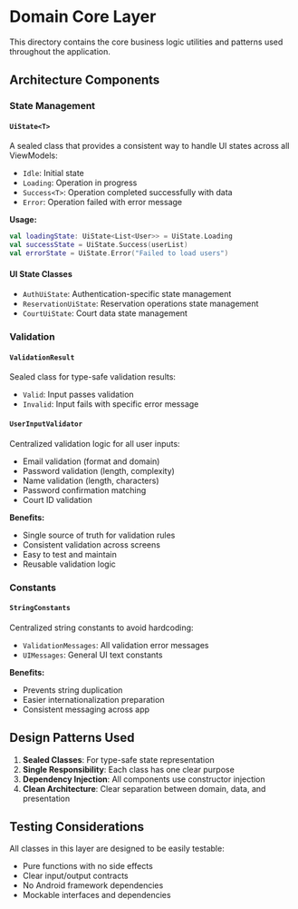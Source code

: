 # Domain Core Layer

This directory contains the core business logic utilities and patterns used throughout the application.

## Architecture Components

### State Management

#### `UiState<T>`
A sealed class that provides a consistent way to handle UI states across all ViewModels:
- `Idle`: Initial state
- `Loading`: Operation in progress  
- `Success<T>`: Operation completed successfully with data
- `Error`: Operation failed with error message

**Usage:**
```kotlin
val loadingState: UiState<List<User>> = UiState.Loading
val successState = UiState.Success(userList)
val errorState = UiState.Error("Failed to load users")
```

#### UI State Classes
- `AuthUiState`: Authentication-specific state management
- `ReservationUiState`: Reservation operations state management  
- `CourtUiState`: Court data state management

### Validation

#### `ValidationResult`
Sealed class for type-safe validation results:
- `Valid`: Input passes validation
- `Invalid`: Input fails with specific error message

#### `UserInputValidator`
Centralized validation logic for all user inputs:
- Email validation (format and domain)
- Password validation (length, complexity)
- Name validation (length, characters)
- Password confirmation matching
- Court ID validation

**Benefits:**
- Single source of truth for validation rules
- Consistent validation across screens
- Easy to test and maintain
- Reusable validation logic

### Constants

#### `StringConstants`
Centralized string constants to avoid hardcoding:
- `ValidationMessages`: All validation error messages
- `UIMessages`: General UI text constants

**Benefits:**
- Prevents string duplication
- Easier internationalization preparation
- Consistent messaging across app

## Design Patterns Used

1. **Sealed Classes**: For type-safe state representation
2. **Single Responsibility**: Each class has one clear purpose
3. **Dependency Injection**: All components use constructor injection
4. **Clean Architecture**: Clear separation between domain, data, and presentation

## Testing Considerations

All classes in this layer are designed to be easily testable:
- Pure functions with no side effects
- Clear input/output contracts
- No Android framework dependencies
- Mockable interfaces and dependencies 